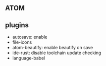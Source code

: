 ## ATOM


## plugins

-   autosave: enable
-   file-icons
-   atom-beautify: enable beautify on save
-   ide-rust: disable toolchain update checking
-   language-babel
